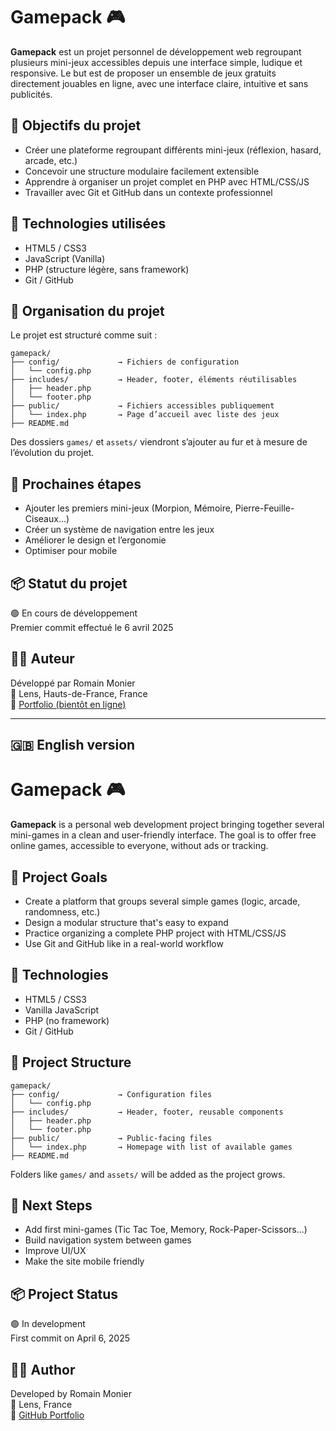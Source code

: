 # Gamepack 🎮

**Gamepack** est un projet personnel de développement web regroupant plusieurs mini-jeux accessibles depuis une interface simple, ludique et responsive. Le but est de proposer un ensemble de jeux gratuits directement jouables en ligne, avec une interface claire, intuitive et sans publicités.

## 🎯 Objectifs du projet

- Créer une plateforme regroupant différents mini-jeux (réflexion, hasard, arcade, etc.)
- Concevoir une structure modulaire facilement extensible
- Apprendre à organiser un projet complet en PHP avec HTML/CSS/JS
- Travailler avec Git et GitHub dans un contexte professionnel

## 🔧 Technologies utilisées

- HTML5 / CSS3  
- JavaScript (Vanilla)  
- PHP (structure légère, sans framework)  
- Git / GitHub  

## 🧠 Organisation du projet

Le projet est structuré comme suit :

```plaintext
gamepack/
├── config/             → Fichiers de configuration
│   └── config.php
├── includes/           → Header, footer, éléments réutilisables
│   ├── header.php
│   └── footer.php
├── public/             → Fichiers accessibles publiquement
│   └── index.php       → Page d’accueil avec liste des jeux
├── README.md
```

Des dossiers `games/` et `assets/` viendront s’ajouter au fur et à mesure de l’évolution du projet.

## 🚀 Prochaines étapes

- Ajouter les premiers mini-jeux (Morpion, Mémoire, Pierre-Feuille-Ciseaux…)
- Créer un système de navigation entre les jeux
- Améliorer le design et l’ergonomie
- Optimiser pour mobile

## 📦 Statut du projet

🟢 En cours de développement  
Premier commit effectué le 6 avril 2025

## 🙋‍♂️ Auteur

Développé par Romain Monier  
📍 Lens, Hauts-de-France, France  
💼 [Portfolio (bientôt en ligne)](https://github.com/Romain62300)

---

## 🇬🇧 English version

# Gamepack 🎮

**Gamepack** is a personal web development project bringing together several mini-games in a clean and user-friendly interface. The goal is to offer free online games, accessible to everyone, without ads or tracking.

## 🎯 Project Goals

- Create a platform that groups several simple games (logic, arcade, randomness, etc.)
- Design a modular structure that's easy to expand
- Practice organizing a complete PHP project with HTML/CSS/JS
- Use Git and GitHub like in a real-world workflow

## 🔧 Technologies

- HTML5 / CSS3  
- Vanilla JavaScript  
- PHP (no framework)  
- Git / GitHub  

## 🧠 Project Structure

```plaintext
gamepack/
├── config/             → Configuration files
│   └── config.php
├── includes/           → Header, footer, reusable components
│   ├── header.php
│   └── footer.php
├── public/             → Public-facing files
│   └── index.php       → Homepage with list of available games
├── README.md
```

Folders like `games/` and `assets/` will be added as the project grows.

## 🚀 Next Steps

- Add first mini-games (Tic Tac Toe, Memory, Rock-Paper-Scissors…)
- Build navigation system between games
- Improve UI/UX
- Make the site mobile friendly

## 📦 Project Status

🟢 In development  
First commit on April 6, 2025

## 🙋‍♂️ Author

Developed by Romain Monier  
📍 Lens, France  
💼 [GitHub Portfolio](https://github.com/Romain62300)
